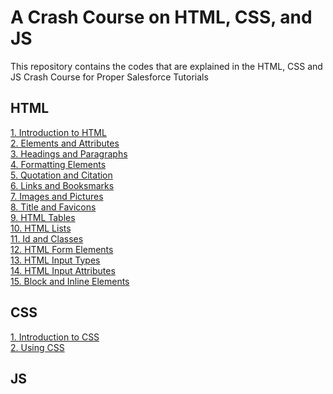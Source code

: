 # A Crash Course on HTML, CSS, and JS
This repository contains the codes that are explained in the HTML, CSS and JS Crash Course for Proper Salesforce Tutorials

## HTML
<a href="https://github.com/amitniitmca/crash-course-html-css-js/tree/master/HTML_Crash_Course/T01_Introduction_to_HTML"> 1. Introduction to HTML </a> <br> 
<a href="https://github.com/amitniitmca/crash-course-html-css-js/tree/master/HTML_Crash_Course/T02_Elements_and_Attributes"> 2. Elements and Attributes </a> <br> 
<a href="https://github.com/amitniitmca/crash-course-html-css-js/tree/master/HTML_Crash_Course/T03_Headings_and_Paragraphs"> 3. Headings and Paragraphs </a> <br> 
<a href="https://github.com/amitniitmca/crash-course-html-css-js/tree/master/HTML_Crash_Course/T04_Formatting_Elements"> 4. Formatting Elements </a> <br> 
<a href="https://github.com/amitniitmca/crash-course-html-css-js/tree/master/HTML_Crash_Course/T05_Quotation_and_Citation"> 5. Quotation and Citation </a> <br> 
<a href="https://github.com/amitniitmca/crash-course-html-css-js/tree/master/HTML_Crash_Course/T06_Links_and_Bookmarks"> 6. Links and Booksmarks </a> <br> 
<a href="https://github.com/amitniitmca/crash-course-html-css-js/tree/master/HTML_Crash_Course/T07_Images_and_Pictures"> 7. Images and Pictures </a> <br> 
<a href="https://github.com/amitniitmca/crash-course-html-css-js/tree/master/HTML_Crash_Course/T08_Title_and_Favicon"> 8. Title and Favicons </a> <br> 
<a href="https://github.com/amitniitmca/crash-course-html-css-js/tree/master/HTML_Crash_Course/T09_HTML_Tables"> 9. HTML Tables </a> <br> 
<a href="https://github.com/amitniitmca/crash-course-html-css-js/tree/master/HTML_Crash_Course/T10_HTML_Lists"> 10. HTML Lists </a> <br> 
<a href="https://github.com/amitniitmca/crash-course-html-css-js/tree/master/HTML_Crash_Course/T11_Id_and_Classes"> 11. Id and Classes </a> <br> 
<a href="https://github.com/amitniitmca/crash-course-html-css-js/tree/master/HTML_Crash_Course/T12_HTML_Form_Elements"> 12. HTML Form Elements </a> <br>
<a href="https://github.com/amitniitmca/crash-course-html-css-js/tree/master/HTML_Crash_Course/T13_HTML_Input_Types"> 13. HTML Input Types </a> <br>
<a href="https://github.com/amitniitmca/crash-course-html-css-js/tree/master/HTML_Crash_Course/T14_HTML_Input_Attributes"> 14. HTML Input Attributes </a> <br>
<a href="https://github.com/amitniitmca/crash-course-html-css-js/tree/master/HTML_Crash_Course/T15_Block_And_Inline_Elements"> 15. Block and Inline Elements </a> <br>   
## CSS
<a href="https://github.com/amitniitmca/crash-course-html-css-js/tree/master/CSS_Crash_Course/T01_Introduction_to_CSS"> 1. Introduction to CSS </a> <br>
<a href="https://github.com/amitniitmca/crash-course-html-css-js/tree/master/CSS_Crash_Course/T02_Using_CSS"> 2. Using CSS </a> <br> 
## JS 
